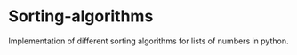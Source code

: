 # Sorting-algorithms
Implementation of different sorting algorithms for lists of numbers in python.

